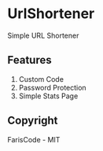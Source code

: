 # UrlShortener
Simple URL Shortener

## Features

1. Custom Code
2. Password Protection
3. Simple Stats Page

## Copyright 

FarisCode - MIT
